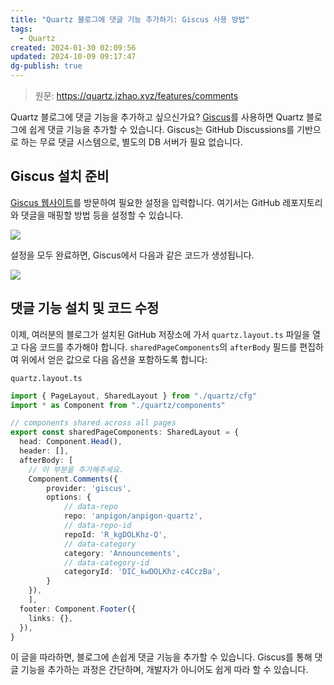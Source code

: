 ```yaml
---
title: "Quartz 블로그에 댓글 기능 추가하기: Giscus 사용 방법"
tags:
  - Quartz
created: 2024-01-30 02:09:56
updated: 2024-10-09 09:17:47
dg-publish: true
---
```


> 원문: https://quartz.jzhao.xyz/features/comments


Quartz 블로그에 댓글 기능을 추가하고 싶으신가요? [Giscus](https://giscus.app/ko)를 사용하면 Quartz 블로그에 쉽게 댓글 기능을 추가할 수 있습니다. Giscus는 GitHub Discussions를 기반으로 하는 무료 댓글 시스템으로, 별도의 DB 서버가 필요 없습니다.

## Giscus 설치 준비

[Giscus 웹사이트](https://giscus.app/ko)를 방문하여 필요한 설정을 입력합니다. 여기서는 GitHub 레포지토리와 댓글을 매핑할 방법 등을 설정할 수 있습니다.

![](https://i.imgur.com/MCWkIAB.png)

설정을 모두 완료하면, Giscus에서 다음과 같은 코드가 생성됩니다.

![](https://i.imgur.com/inJLEke.png)

## 댓글 기능 설치 및 코드 수정

이제, 여러분의 블로그가 설치된 GitHub 저장소에 가서 `quartz.layout.ts` 파일을 열고 다음 코드를 추가해야 합니다.  `sharedPageComponents`의 `afterBody` 필드를 편집하여 위에서 얻은 값으로 다음 옵션을 포함하도록 합니다:

`quartz.layout.ts`
```ts
import { PageLayout, SharedLayout } from "./quartz/cfg"
import * as Component from "./quartz/components"

// components shared across all pages
export const sharedPageComponents: SharedLayout = {
  head: Component.Head(),
  header: [],
  afterBody: [
	// 이 부분을 추가해주세요.
	Component.Comments({
		provider: 'giscus',
		options: {
			// data-repo
			repo: 'anpigon/anpigon-quartz',
			// data-repo-id
			repoId: 'R_kgDOLKhz-Q',
			// data-category
			category: 'Announcements',
			// data-category-id
			categoryId: 'DIC_kwDOLKhz-c4CczBa',
		}
	}),
	],
  footer: Component.Footer({
    links: {},
  }),
}
```

이 글을 따라하면, 블로그에 손쉽게 댓글 기능을 추가할 수 있습니다. Giscus를 통해 댓글 기능을 추가하는 과정은 간단하며, 개발자가 아니어도 쉽게 따라 할 수 있습니다.
